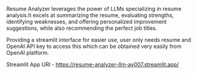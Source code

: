 Resume Analyzer leverages the power of LLMs specializing in resume analysis.It excels at summarizing the resume, evaluating strengths, identifying weaknesses, and offering personalized improvement suggestions, while also recommending the perfect job titles.

Providing a streamlit interface for easier use, user only needs resume and OpenAI API key to access this which can be obtained very easily from OpenAI platform.

Streamlit App URl - https://resume-analyzer-llm-av007.streamlit.app/
